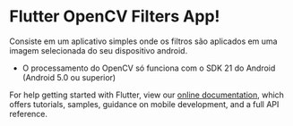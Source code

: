 # Flutter OpenCV Filters App!

Consiste em um aplicativo simples onde os filtros são aplicados em uma imagem selecionada do seu dispositivo android.
- O processamento do OpenCV só funciona com o SDK 21 do Android (Android 5.0 ou superior)

For help getting started with Flutter, view our
[online documentation](https://flutter.dev/docs), which offers tutorials,
samples, guidance on mobile development, and a full API reference.
